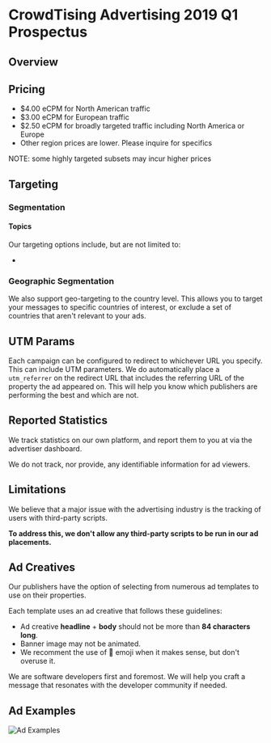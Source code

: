 # CrowdTising Advertising 2019 Q1 Prospectus

## Overview

## Pricing

* $4.00 eCPM for North American traffic
* $3.00 eCPM for European traffic
* $2.50 eCPM for broadly targeted traffic including North America or Europe
* Other region prices are lower. Please inquire for specifics

NOTE: some highly targeted subsets may incur higher prices

## Targeting

### Segmentation

#### Topics

Our targeting options include, but are not limited to:

* 

### Geographic Segmentation

We also support geo-targeting to the country level. This allows you to target your
messages to specific countries of interest, or exclude a set of countries that aren't
relevant to your ads.

## UTM Params

Each campaign can be configured to redirect to whichever URL you specify. This can include
UTM parameters. We do automatically place a `utm_referrer` on the redirect URL that includes the referring URL of the property the ad appeared on. This will help you know which publishers are performing the best and which are not.

## Reported Statistics

We track statistics on our own platform, and report them to you at via the advertiser
dashboard.

We do not track, nor provide, any identifiable information for ad viewers.

## Limitations

We believe that a major issue with the advertising industry is the tracking of users with
third-party scripts.

**To address this, we don't allow any third-party scripts to be run in
our ad placements.**

## Ad Creatives

Our publishers have the option of selecting from numerous ad templates to use on their properties.

Each template uses an ad creative that follows these guidelines:

* Ad creative **headline** + **body** should not be more than **84 characters long**.
* Banner image may not be animated.
* We recomment the use of 👋 emoji when it makes sense, but don't overuse it.

We are software developers first and foremost. We will help you craft a message that resonates with the developer community if needed.

## Ad Examples

![Ad Examples](http://CrowdTising.io.s3.amazonaws.com/assets/ad-examples.png)
